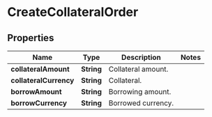 
# CreateCollateralOrder

## Properties

Name | Type | Description | Notes
------------ | ------------- | ------------- | -------------
**collateralAmount** | **String** | Collateral amount. | 
**collateralCurrency** | **String** | Collateral. | 
**borrowAmount** | **String** | Borrowing amount. | 
**borrowCurrency** | **String** | Borrowed currency. | 

